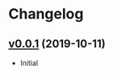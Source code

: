 # Changelog

## [v0.0.1](https://github.com/uid-11222/ts-redux-store/tree/v0.1.0) (2019-10-11)

- Initial
